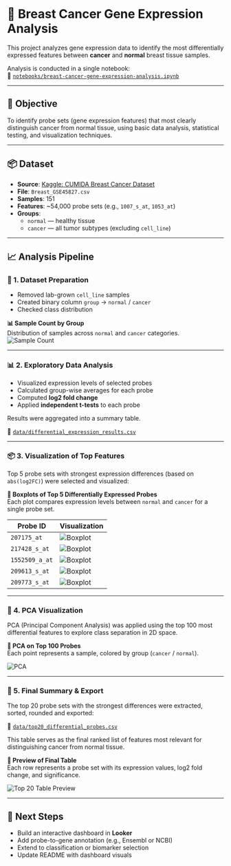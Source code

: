 # 🧬 Breast Cancer Gene Expression Analysis

This project analyzes gene expression data to identify the most differentially expressed features between **cancer** and **normal** breast tissue samples.

Analysis is conducted in a single notebook:  
📒 [`notebooks/breast-cancer-gene-expression-analysis.ipynb`](notebooks/breast-cancer-gene-expression-analysis.ipynb)

---

## 🎯 Objective

To identify probe sets (gene expression features) that most clearly distinguish cancer from normal tissue, using basic data analysis, statistical testing, and visualization techniques.

---

## 📦 Dataset

- **Source**: [Kaggle: CUMIDA Breast Cancer Dataset](https://www.kaggle.com/datasets/brunogrisci/breast-cancer-gene-expression-cumida)
- **File**: `Breast_GSE45827.csv`
- **Samples**: 151
- **Features**: ~54,000 probe sets (e.g., `1007_s_at`, `1053_at`)
- **Groups**:  
  - `normal` — healthy tissue  
  - `cancer` — all tumor subtypes (excluding `cell_line`)

---

## 📈 Analysis Pipeline

### 🧬 1. Dataset Preparation

- Removed lab-grown `cell_line` samples
- Created binary column `group` → `normal` / `cancer`
- Checked class distribution

**📊 Sample Count by Group**  
Distribution of samples across `normal` and `cancer` categories.  
![Sample Count](images/sample_count_per_group.png)

---

### 📊 2. Exploratory Data Analysis

- Visualized expression levels of selected probes
- Calculated group-wise averages for each probe
- Computed **log2 fold change**
- Applied **independent t-tests** to each probe

Results were aggregated into a summary table.

📁 [`data/differential_expression_results.csv`](data/differential_expression_results.csv)

---

### 📦 3. Visualization of Top Features

Top 5 probe sets with strongest expression differences (based on `abs(log2FC)`) were selected and visualized:

**🧪 Boxplots of Top 5 Differentially Expressed Probes**  
Each plot compares expression levels between `normal` and `cancer` for a single probe set.

| Probe ID         | Visualization |
|------------------|---------------|
| `207175_at`      | ![Boxplot](images/boxplot_207175_at.png) |
| `217428_s_at`    | ![Boxplot](images/boxplot_217428_s_at.png) |
| `1552509_a_at`   | ![Boxplot](images/boxplot_1552509_a_at.png) |
| `209613_s_at`    | ![Boxplot](images/boxplot_209613_s_at.png) |
| `209773_s_at`    | ![Boxplot](images/boxplot_209773_s_at.png) |

---

### 🧠 4. PCA Visualization

PCA (Principal Component Analysis) was applied using the top 100 most differential features to explore class separation in 2D space.

**📌 PCA on Top 100 Probes**  
Each point represents a sample, colored by group (`cancer` / `normal`).

![PCA](images/pca_top100_log2fc.png)

---

### 📄 5. Final Summary & Export

The top 20 probe sets with the strongest differences were extracted, sorted, rounded and exported:

📁 [`data/top20_differential_probes.csv`](data/top20_differential_probes.csv)

This table serves as the final ranked list of features most relevant for distinguishing cancer from normal tissue.

**🧾 Preview of Final Table**  
Each row represents a probe set with its expression values, log2 fold change, and significance.

![Top 20 Table Preview](images/top20_table_preview.png)


---

## 🚧 Next Steps

- Build an interactive dashboard in **Looker**
- Add probe-to-gene annotation (e.g., Ensembl or NCBI)
- Extend to classification or biomarker selection
- Update README with dashboard visuals

